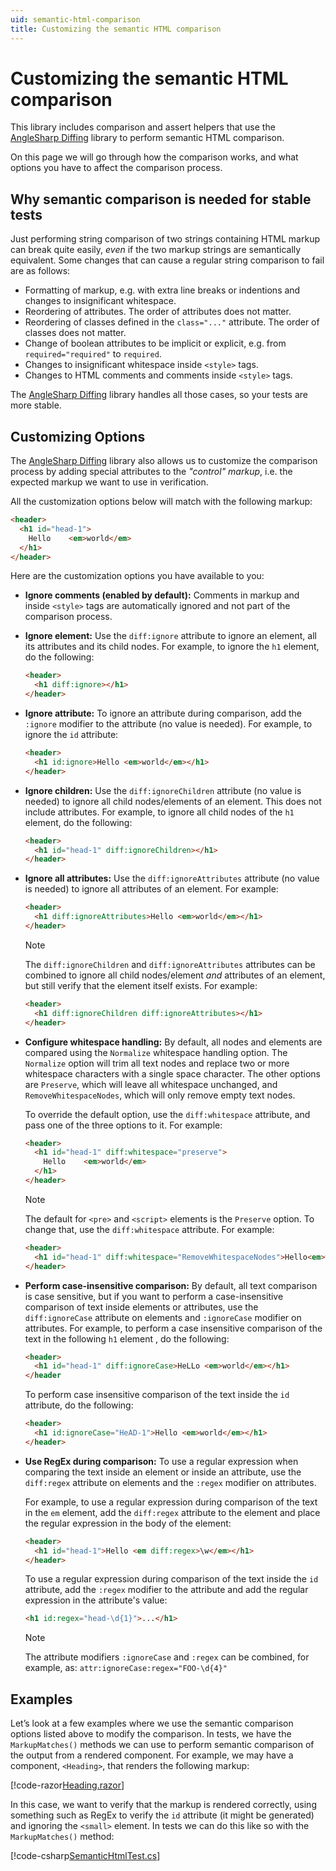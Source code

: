 ```yaml
---
uid: semantic-html-comparison
title: Customizing the semantic HTML comparison
---
```


# Customizing the semantic HTML comparison

This library includes comparison and assert helpers that use the [AngleSharp Diffing](https://github.com/AngleSharp/AngleSharp.Diffing/) library to perform semantic HTML comparison.

On this page we will go through how the comparison works, and what options you have to affect the comparison process.

## Why semantic comparison is needed for stable tests

Just performing string comparison of two strings containing HTML markup can break quite easily, _even_ if the two markup strings are semantically equivalent. Some changes that can cause a regular string comparison to fail are as follows:

- Formatting of markup, e.g. with extra line breaks or indentions and changes to insignificant whitespace.
- Reordering of attributes. The order of attributes does not matter.
- Reordering of classes defined in the `class="..."` attribute. The order of classes does not matter.
- Change of boolean attributes  to be implicit or explicit, e.g. from `required="required"` to `required`.
- Changes to insignificant whitespace inside `<style>` tags.
- Changes to HTML comments and comments inside `<style>` tags.

The [AngleSharp Diffing](https://github.com/AngleSharp/AngleSharp.Diffing/) library handles all those cases, so your tests are more stable.

## Customizing Options

The [AngleSharp Diffing](https://github.com/AngleSharp/AngleSharp.Diffing/) library also allows us to customize the comparison process by adding special attributes to the _"control" markup_, i.e. the expected markup we want to use in verification.

All the customization options below will match with the following markup:

```html
<header>
  <h1 id="head-1">
    Hello    <em>world</em>
  </h1>
</header>
```

Here are the customization options you have available to you:

- **Ignore comments (enabled by default):** Comments in markup and inside `<style>` tags are automatically ignored and not part of the comparison process.

- **Ignore element:** Use the `diff:ignore` attribute to ignore an element, all its attributes and its child nodes. For example, to ignore the `h1` element, do the following:

  ```html
  <header>
    <h1 diff:ignore></h1>
  </header>
  ```

- **Ignore attribute:** To ignore an attribute during comparison, add the `:ignore` modifier to the attribute (no value is needed). For example, to ignore the `id` attribute:

  ```html
  <header>
    <h1 id:ignore>Hello <em>world</em></h1>
  </header>
  ```

- **Ignore children:** Use the `diff:ignoreChildren` attribute (no value is needed) to ignore all child nodes/elements of an element. This does not include attributes. For example, to ignore all child nodes of the `h1` element, do the following:

  ```html
  <header>
    <h1 id="head-1" diff:ignoreChildren></h1>
  </header>
  ```

- **Ignore all attributes:** Use the `diff:ignoreAttributes` attribute (no value is needed) to ignore all attributes of an element. For example:

  ```html
  <header>
    <h1 diff:ignoreAttributes>Hello <em>world</em></h1>
  </header>
  ```

  > [!NOTE]
  > The `diff:ignoreChildren` and `diff:ignoreAttributes` attributes can be combined to ignore all child nodes/element *and* attributes of an element, but still verify that the element itself exists. For example:
  ```html
  <header>
    <h1 diff:ignoreChildren diff:ignoreAttributes></h1>
  </header>

- **Configure whitespace handling:** By default, all nodes and elements are compared using the `Normalize` whitespace handling option. The `Normalize` option will trim all text nodes and replace two or more whitespace characters with a single space character. The other options are `Preserve`, which will leave all whitespace unchanged, and `RemoveWhitespaceNodes`, which will only remove empty text nodes.

  To override the default option, use the `diff:whitespace` attribute, and pass one of the three options to it. For example:

  ```html
  <header>
    <h1 id="head-1" diff:whitespace="preserve">
      Hello    <em>world</em>
    </h1>
  </header>
  ```

  > [!NOTE]
  > The default for `<pre>` and `<script>` elements is the `Preserve` option. To change that, use the `diff:whitespace` attribute. For example:

  ```html
  <header>
    <h1 id="head-1" diff:whitespace="RemoveWhitespaceNodes">Hello<em>world</em></pre>
  </header>
  ```

- **Perform case-insensitive comparison:** By default, all text comparison is case sensitive, but if you want to perform a case-insensitive comparison of text inside elements or attributes, use the `diff:ignoreCase` attribute on elements and `:ignoreCase` modifier on attributes. For example, to perform a case insensitive comparison of the text in the following `h1` element , do the following:

  ```html
  <header>
    <h1 id="head-1" diff:ignoreCase>HeLLo <em>world</em></h1>
  </header
  ```

  To perform case insensitive comparison of the text inside the `id` attribute, do the following:

  ```html
  <header>
    <h1 id:ignoreCase="HeAD-1">Hello <em>world</em></h1>
  </header>
  ```

- **Use RegEx during comparison:** To use a regular expression when comparing the text inside an element or inside an attribute, use the `diff:regex` attribute on elements and the `:regex` modifier on attributes.

  For example, to use a regular expression during comparison of the text in the `em` element, add the `diff:regex` attribute to the element and place the regular expression in the body of the element:

  ```html
  <header>
    <h1 id="head-1">Hello <em diff:regex>\w</em></h1>
  </header>  
  ```

  To use a regular expression during comparison of the text inside the `id` attribute, add the `:regex` modifier to the attribute and add the regular expression in the attribute's value:

  ```html
  <h1 id:regex="head-\d{1}">...</h1>
  ```

  > [!NOTE] 
  > The attribute modifiers `:ignoreCase` and `:regex` can be combined, for example, as: `attr:ignoreCase:regex="FOO-\d{4}"`

## Examples

Let’s look at a few examples where we use the semantic comparison options listed above to modify the comparison. In tests, we have the `MarkupMatches()` methods we can use to perform semantic comparison of the output from a rendered component. For example, we may have a component, `<Heading>`, that renders the following markup:

[!code-razor[Heading.razor](../../../samples/components/Heading.razor)]   

In this case, we want to verify that the markup is rendered correctly, using something such as RegEx to verify the `id` attribute (it might be generated) and ignoring the `<small>` element.  In tests we can do this like so with the `MarkupMatches()` method:

[!code-csharp[SemanticHtmlTest.cs](../../../samples/tests/xunit/SemanticHtmlTest.cs#L16-L28)]
